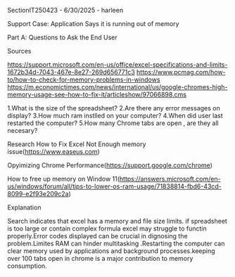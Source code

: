 SectionIT250423 - 6/30/2025 -  harleen

Support Case: Application Says it is running out of memory

Part A: Questions to Ask the End User

Sources 

https://support.microsoft.com/en-us/office/excel-specifications-and-limits-1672b34d-7043-467e-8e27-269d656771c3
https://www.pcmag.com/how-to/how-to-check-for-memory-problems-in-windows
https://m.economictimes.com/news/international/us/google-chromes-high-memory-usage-see-how-to-fix-it/articleshow/97066898.cms

1.What is the size of the spreadsheet?
2.Are there any error messages on display?
3.How much ram instlled on your computer?
4.When did user last restarted the computer?
5.How many Chrome tabs are open , are they all necesary?

Research 
How to Fix Excel Not Enough memory issue(https://www.easeus.com)

Opyimizing Chrome Performance(https://support.google.com/chrome)

How to free up memory on Window 11(https://answers.microsoft.com/en-us/windows/forum/all/tips-to-lower-os-ram-usage/71838814-fbd6-43cd-8099-e2f93e209c2a)

Explanation 

Search indicates that excel has a memory and file size limits. if spreadsheet is too large or contain complex formula excel may struggle to functin properly.Error codes displayed can be crucial in dignosing the problem.Limites RAM can hinder multitasking .Restarting the computer can clear memory used by applications and background processes.keeping over 100 tabs open in chrome is  a major contribution to memory consumption.
